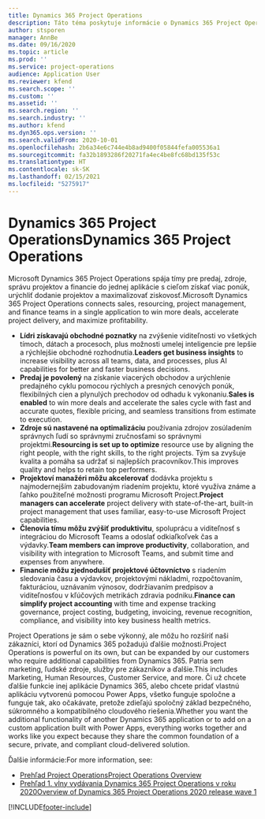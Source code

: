 ```yaml
---
title: Dynamics 365 Project Operations
description: Táto téma poskytuje informácie o Dynamics 365 Project Operations.
author: stsporen
manager: AnnBe
ms.date: 09/16/2020
ms.topic: article
ms.prod: ''
ms.service: project-operations
audience: Application User
ms.reviewer: kfend
ms.search.scope: ''
ms.custom: ''
ms.assetid: ''
ms.search.region: ''
ms.search.industry: ''
ms.author: kfend
ms.dyn365.ops.version: ''
ms.search.validFrom: 2020-10-01
ms.openlocfilehash: 2b6a34e6c744e4b8ad9400f05844fefa005536a1
ms.sourcegitcommit: fa32b1893286f20271fa4ec4be8fc68bd135f53c
ms.translationtype: HT
ms.contentlocale: sk-SK
ms.lasthandoff: 02/15/2021
ms.locfileid: "5275917"
---
```

# <a name="dynamics-365-project-operations"></a><span data-ttu-id="2b77a-103">Dynamics 365 Project Operations</span><span class="sxs-lookup"><span data-stu-id="2b77a-103">Dynamics 365 Project Operations</span></span>

<span data-ttu-id="2b77a-104">Microsoft Dynamics 365 Project Operations spája tímy pre predaj, zdroje, správu projektov a financie do jednej aplikácie s cieľom získať viac ponúk, urýchliť dodanie projektov a maximalizovať ziskovosť.</span><span class="sxs-lookup"><span data-stu-id="2b77a-104">Microsoft Dynamics 365 Project Operations connects sales, resourcing, project management, and finance teams in a single application to win more deals, accelerate project delivery, and maximize profitability.</span></span>

-   <span data-ttu-id="2b77a-105">**Lídri získavajú obchodné poznatky** na zvýšenie viditeľnosti vo všetkých tímoch, dátach a procesoch, plus možnosti umelej inteligencie pre lepšie a rýchlejšie obchodné rozhodnutia.</span><span class="sxs-lookup"><span data-stu-id="2b77a-105">**Leaders get business insights** to increase visibility across all teams, data, and processes, plus AI capabilities for better and faster business decisions.</span></span>
-   <span data-ttu-id="2b77a-106">**Predaj je povolený** na získanie viacerých obchodov a urýchlenie predajného cyklu pomocou rýchlych a presných cenových ponúk, flexibilných cien a plynulých prechodov od odhadu k vykonaniu.</span><span class="sxs-lookup"><span data-stu-id="2b77a-106">**Sales is enabled** to win more deals and accelerate the sales cycle with fast and accurate quotes, flexible pricing, and seamless transitions from estimate to execution.</span></span>
-   <span data-ttu-id="2b77a-107">**Zdroje sú nastavené na optimalizáciu** používania zdrojov zosúladením správnych ľudí so správnymi zručnosťami so správnymi projektmi.</span><span class="sxs-lookup"><span data-stu-id="2b77a-107">**Resourcing is set up to optimize** resource use by aligning the right people, with the right skills, to the right projects.</span></span> <span data-ttu-id="2b77a-108">Tým sa zvyšuje kvalita a pomáha sa udržať si najlepších pracovníkov.</span><span class="sxs-lookup"><span data-stu-id="2b77a-108">This improves quality and helps to retain top performers.</span></span>
-   <span data-ttu-id="2b77a-109">**Projektoví manažéri môžu akcelerovať** dodávka projektu s najmodernejším zabudovaným riadením projektu, ktoré využíva známe a ľahko použiteľné možnosti programu Microsoft Project.</span><span class="sxs-lookup"><span data-stu-id="2b77a-109">**Project managers can accelerate** project delivery with state-of-the-art, built-in project management that uses familiar, easy-to-use Microsoft Project capabilities.</span></span>
-   <span data-ttu-id="2b77a-110">**Členovia tímu môžu zvýšiť produktivitu**, spoluprácu a viditeľnosť s integráciou do Microsoft Teams a odoslať odkiaľkoľvek čas a výdavky.</span><span class="sxs-lookup"><span data-stu-id="2b77a-110">**Team members can improve productivity**, collaboration, and visibility with integration to Microsoft Teams, and submit time and expenses from anywhere.</span></span>
-   <span data-ttu-id="2b77a-111">**Financie môžu zjednodušiť projektové účtovníctvo** s riadením sledovania času a výdavkov, projektovými nákladmi, rozpočtovaním, fakturáciou, uznávaním výnosov, dodržiavaním predpisov a viditeľnosťou v kľúčových metrikách zdravia podniku.</span><span class="sxs-lookup"><span data-stu-id="2b77a-111">**Finance can simplify project accounting** with time and expense tracking governance, project costing, budgeting, invoicing, revenue recognition, compliance, and visibility into key business health metrics.</span></span>

<span data-ttu-id="2b77a-112">Project Operations je sám o sebe výkonný, ale môžu ho rozšíriť naši zákazníci, ktorí od Dynamics 365 požadujú ďalšie možnosti.</span><span class="sxs-lookup"><span data-stu-id="2b77a-112">Project Operations is powerful on its own, but can be expanded by our customers who require additional capabilities from Dynamics 365.</span></span> <span data-ttu-id="2b77a-113">Patria sem marketing, ľudské zdroje, služby pre zákazníkov a ďalšie.</span><span class="sxs-lookup"><span data-stu-id="2b77a-113">This includes Marketing, Human Resources, Customer Service, and more.</span></span> <span data-ttu-id="2b77a-114">Či už chcete ďalšie funkcie inej aplikácie Dynamics 365, alebo chcete pridať vlastnú aplikáciu vytvorenú pomocou Power Apps, všetko funguje spoločne a funguje tak, ako očakávate, pretože zdieľajú spoločný základ bezpečného, súkromného a kompatibilného cloudového riešenia.</span><span class="sxs-lookup"><span data-stu-id="2b77a-114">Whether you want the additional functionality of another Dynamics 365 application or to add on a custom application built with Power Apps, everything works together and works like you expect because they share the common foundation of a secure, private, and compliant cloud-delivered solution.</span></span>

<span data-ttu-id="2b77a-115">Ďalšie informácie:</span><span class="sxs-lookup"><span data-stu-id="2b77a-115">For more information, see:</span></span>

- [<span data-ttu-id="2b77a-116">Prehľad Project Operations</span><span class="sxs-lookup"><span data-stu-id="2b77a-116">Project Operations Overview</span></span>](https://dynamics.microsoft.com/en-us/project-operations/overview/)
- [<span data-ttu-id="2b77a-117">Prehľad 1. vlny vydávania Dynamics 365 Project Operations v roku 2020</span><span class="sxs-lookup"><span data-stu-id="2b77a-117">Overview of Dynamics 365 Project Operations 2020 release wave 1</span></span>](https://docs.microsoft.com/dynamics365-release-plan/2020wave1/dynamics365-project-operations/)



[!INCLUDE[footer-include](includes/footer-banner.md)]